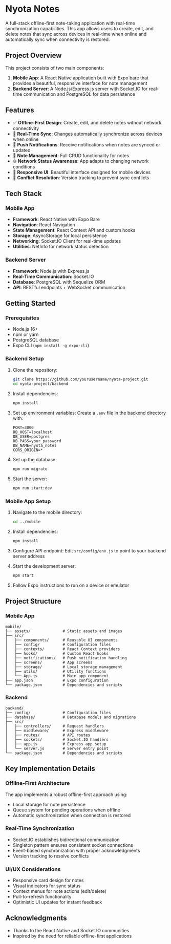 # Nyota Notes

A full-stack offline-first note-taking application with real-time synchronization capabilities. This app allows users to create, edit, and delete notes that sync across devices in real-time when online and automatically sync when connectivity is restored.

## Project Overview

This project consists of two main components:

1. **Mobile App**: A React Native application built with Expo bare that provides a beautiful, responsive interface for note management
2. **Backend Server**: A Node.js/Express.js server with Socket.IO for real-time communication and PostgreSQL for data persistence

## Features

- ✅ **Offline-First Design**: Create, edit, and delete notes without network connectivity
- 🔄 **Real-Time Sync**: Changes automatically synchronize across devices when online
- 🔔 **Push Notifications**: Receive notifications when notes are synced or updated 
- 📝 **Note Management**: Full CRUD functionality for notes
- 🌐 **Network Status Awareness**: App adapts to changing network conditions
- 📱 **Responsive UI**: Beautiful interface designed for mobile devices
- 🔄 **Conflict Resolution**: Version tracking to prevent sync conflicts

## Tech Stack

### Mobile App
- **Framework**: React Native with Expo Bare
- **Navigation**: React Navigation
- **State Management**: React Context API and custom hooks
- **Storage**: AsyncStorage for local persistence
- **Networking**: Socket.IO Client for real-time updates
- **Utilities**: NetInfo for network status detection

### Backend Server
- **Framework**: Node.js with Express.js
- **Real-Time Communication**: Socket.IO
- **Database**: PostgreSQL with Sequelize ORM
- **API**: RESTful endpoints + WebSocket communication

## Getting Started

### Prerequisites
- Node.js 16+
- npm or yarn
- PostgreSQL database
- Expo CLI (`npm install -g expo-cli`)

### Backend Setup

1. Clone the repository:
   ```bash
   git clone https://github.com/yourusername/nyota-project.git
   cd nyota-project/backend
   ```

2. Install dependencies:
   ```bash
   npm install
   ```

3. Set up environment variables:
   Create a `.env` file in the backend directory with:
   ```
   PORT=3000
   DB_HOST=localhost
   DB_USER=postgres
   DB_PASS=your_password
   DB_NAME=nyota_notes
   CORS_ORIGIN=*
   ```

4. Set up the database:
   ```bash
   npm run migrate
   ```

5. Start the server:
   ```bash
   npm run start:dev
   ```

### Mobile App Setup

1. Navigate to the mobile directory:
   ```bash
   cd ../mobile
   ```

2. Install dependencies:
   ```bash
   npm install
   ```

3. Configure API endpoint:
   Edit `src/config/env.js` to point to your backend server address

4. Start the development server:
   ```bash
   npm start
   ```

5. Follow Expo instructions to run on a device or emulator

## Project Structure

### Mobile App
```
mobile/
├── assets/              # Static assets and images
├── src/
│   ├── components/      # Reusable UI components
│   ├── config/          # Configuration files
│   ├── contexts/        # React Context providers
│   ├── hooks/           # Custom React hooks
│   ├── notifications/   # Push notification handling
│   ├── screens/         # App screens
│   ├── storage/         # Local storage management
│   ├── utils/           # Utility functions
│   └── App.js           # Main app component
├── app.json             # Expo configuration
└── package.json         # Dependencies and scripts
```

### Backend
```
backend/
├── config/              # Configuration files
├── database/            # Database models and migrations
├── src/
│   ├── controllers/     # Request handlers
│   ├── middleware/      # Express middleware
│   ├── routes/          # API routes
│   ├── sockets/         # Socket.IO handlers
│   ├── app.js           # Express app setup
│   └── server.js        # Server entry point
└── package.json         # Dependencies and scripts
```

## Key Implementation Details

### Offline-First Architecture
The app implements a robust offline-first approach using:
- Local storage for note persistence
- Queue system for pending operations when offline
- Automatic synchronization when connection is restored

### Real-Time Synchronization
- Socket.IO establishes bidirectional communication
- Singleton pattern ensures consistent socket connections
- Event-based synchronization with proper acknowledgments
- Version tracking to resolve conflicts

### UI/UX Considerations
- Responsive card design for notes
- Visual indicators for sync status
- Context menus for note actions (edit/delete)
- Pull-to-refresh functionality
- Optimistic UI updates for instant feedback

## Acknowledgments

- Thanks to the React Native and Socket.IO communities
- Inspired by the need for reliable offline-first applications 